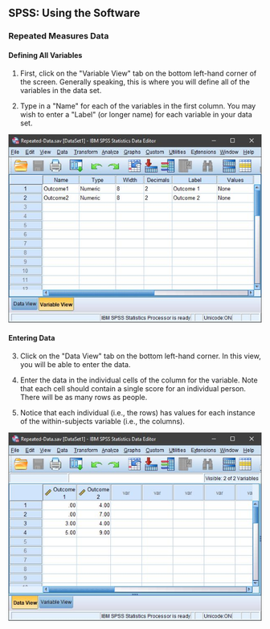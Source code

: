 ## SPSS: Using the Software

### Repeated Measures Data 

#### Defining All Variables 

1. First, click on the
 "Variable View" tab on the 
 bottom left-hand corner of 
 the screen. Generally
 speaking, this is where you
 will define all of the 
 variables in the data set. 

2. Type in a "Name" for each of 
 the variables in the first 
 column. You may wish to
 enter a "Label" (or longer 
 name) for each variable in 
 your data set. 

<p align="center"><kbd><img src="image3.png"></kbd></p>

#### Entering Data

3. Click on the "Data View" tab 
 on the bottom left-hand
 corner. In this view, you
 will be able to enter the
 data.

4. Enter the data in the
 individual cells of the
 column for the variable. 
 Note that each cell should 
 contain a single score for 
 an individual person. There
 will be as many rows as
 people.

5. Notice that each individual
 (i.e., the rows) has values
 for each instance of the 
 within-subjects variable 
 (i.e., the columns). 

<p align="center"><kbd><img src="image4.png"></kbd></p>
